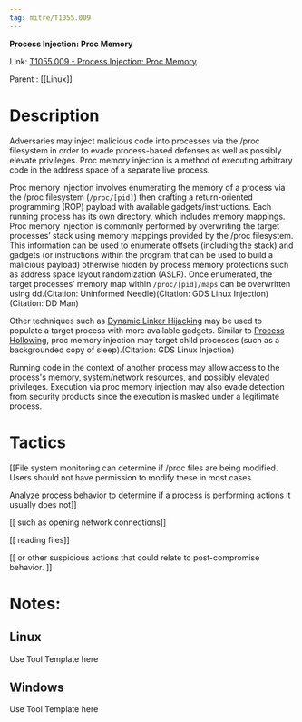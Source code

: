 ```yaml
---
tag: mitre/T1055.009
---
```


**Process Injection: Proc Memory**

Link: [T1055.009 - Process Injection: Proc Memory](https://attack.mitre.org/techniques/T1055/009)

Parent : [[Linux]]


# Description

Adversaries may inject malicious code into processes via the /proc filesystem in order to evade process-based defenses as well as possibly elevate privileges. Proc memory injection is a method of executing arbitrary code in the address space of a separate live process. 

Proc memory injection involves enumerating the memory of a process via the /proc filesystem (<code>/proc/[pid]</code>) then crafting a return-oriented programming (ROP) payload with available gadgets/instructions. Each running process has its own directory, which includes memory mappings. Proc memory injection is commonly performed by overwriting the target processes’ stack using memory mappings provided by the /proc filesystem. This information can be used to enumerate offsets (including the stack) and gadgets (or instructions within the program that can be used to build a malicious payload) otherwise hidden by process memory protections such as address space layout randomization (ASLR). Once enumerated, the target processes’ memory map within <code>/proc/[pid]/maps</code> can be overwritten using dd.(Citation: Uninformed Needle)(Citation: GDS Linux Injection)(Citation: DD Man) 

Other techniques such as [Dynamic Linker Hijacking](https://attack.mitre.org/techniques/T1574/006) may be used to populate a target process with more available gadgets. Similar to [Process Hollowing](https://attack.mitre.org/techniques/T1055/012), proc memory injection may target child processes (such as a backgrounded copy of sleep).(Citation: GDS Linux Injection) 

Running code in the context of another process may allow access to the process's memory, system/network resources, and possibly elevated privileges. Execution via proc memory injection may also evade detection from security products since the execution is masked under a legitimate process. 

# Tactics


[[File system monitoring can determine if /proc files are being modified. Users should not have permission to modify these in most cases. 

Analyze process behavior to determine if a process is performing actions it usually does not]]

[[ such as opening network connections]]

[[ reading files]]

[[ or other suspicious actions that could relate to post-compromise behavior. ]]


# Notes:

## Linux

Use Tool Template here

## Windows

Use Tool Template here